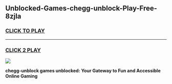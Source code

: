 
## Unblocked-Games-chegg-unblock-Play-Free-8zjla
<h3>
<a href="https://premium76.site?title=chegg-unblock&ref=23A">CLICK TO PLAY</a></h3>
<hr>

<h3>
<a href="https://premium76.site?title=chegg-unblock&ref=23A">CLICK 2 PLAY</a>
  
</h3>

<a href="https://premium76.site?title=chegg-unblock&ref=23A"><img src="https://clearcache.store/games.png"></a>


**chegg-unblock games unblocked: Your Gateway to Fun and Accessible Online Gaming**
